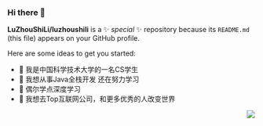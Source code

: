 ### Hi there 👋


**LuZhouShiLi/luzhoushili** is a ✨ _special_ ✨ repository because its `README.md` (this file) appears on your GitHub profile.

Here are some ideas to get you started:

- 🔭 我是中国科学技术大学的一名CS学生
- 🌱 我想从事Java全栈开发 还在努力学习
- 👯 偶尔学点深度学习
- 🤔 我想去Top互联网公司，和更多优秀的人改变世界
<!-- - 💬 Ask me about ...
- 📫 How to reach me: ...
- 😄 Pronouns: ...
- ⚡ Fun fact: ... -->

<img align="right" src="https://github-readme-stats.vercel.app/api?username=WangDanPeng&show_icons=true">
